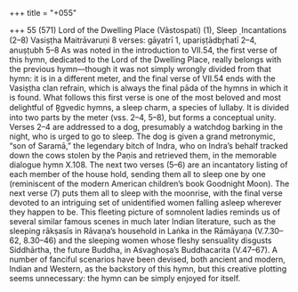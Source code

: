 +++
title = "+055"

+++
55 (571)
Lord of the Dwelling Place (Vāstospati) (1), Sleep ̣ Incantations (2–8)
Vasiṣṭha Maitrāvaruṇi
8 verses: gāyatrī 1, upariṣṭādbr̥hatī 2–4, anuṣṭubh 5–8
As was noted in the introduction to VII.54, the first verse of this hymn, dedicated  to the Lord of the Dwelling Place, really belongs with the previous hymn—though  it was not simply wrongly divided from that hymn: it is in a different meter, and the  final verse of VII.54 ends with the Vasiṣṭha clan refrain, which is always the final  pāda of the hymns in which it is found.
What follows this first verse is one of the most beloved and most delightful of  R̥gvedic hymns, a sleep charm, a species of lullaby. It is divided into two parts by  the meter (vss. 2–4, 5–8), but forms a conceptual unity. Verses 2–4 are addressed to  a dog, presumably a watchdog barking in the night, who is urged to go to sleep. The  dog is given a grand metronymic, “son of Saramā,” the legendary bitch of Indra,  who on Indra’s behalf tracked down the cows stolen by the Paṇis and retrieved  them, in the memorable dialogue hymn X.108.
The next two verses (5–6) are an incantatory listing of each member of the house hold, sending them all to sleep one by one (reminiscent of the modern American  children’s book Goodnight Moon). The next verse (7) puts them all to sleep with the  moonrise, with the final verse devoted to an intriguing set of unidentified women  falling asleep wherever they happen to be. This fleeting picture of somnolent ladies  reminds us of several similar famous scenes in much later Indian literature, such as  the sleeping rākṣasīs in Rāvaṇa’s household in Laṅka in the Rāmāyaṇa (V.7.30–62,  8.30–46) and the sleeping women whose fleshy sensuality disgusts Siddhārtha, the  future Buddha, in Aśvaghoṣa’s Buddhacarita (V.47–67).
A number of fanciful scenarios have been devised, both ancient and modern,  Indian and Western, as the backstory of this hymn, but this creative plotting seems  unnecessary: the hymn can be simply enjoyed for itself.